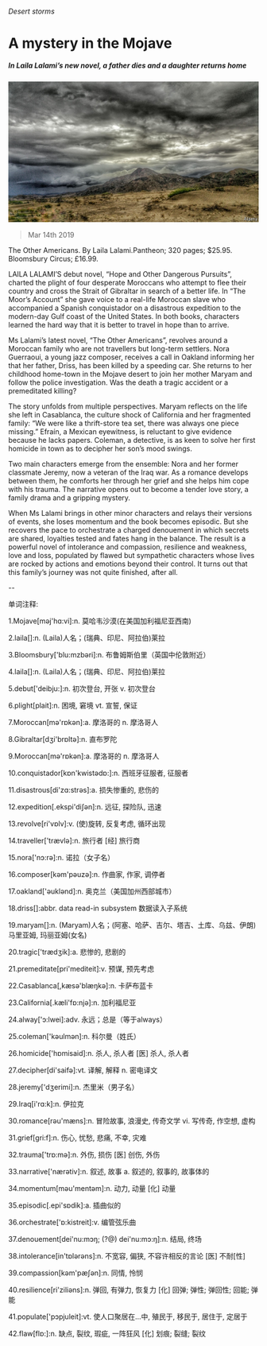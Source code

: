 ###### Desert storms

# A mystery in the Mojave 

##### In Laila Lalami’s new novel, a father dies and a daughter returns home 

![image](images/20190316_bkp502.jpg) 

> Mar 14th 2019 

The Other Americans. By Laila Lalami.Pantheon; 320 pages; $25.95. Bloomsbury Circus; £16.99. 

LAILA LALAMI’S debut novel, “Hope and Other Dangerous Pursuits”, charted the plight of four desperate Moroccans who attempt to flee their country and cross the Strait of Gibraltar in search of a better life. In “The Moor’s Account” she gave voice to a real-life Moroccan slave who accompanied a Spanish conquistador on a disastrous expedition to the modern-day Gulf coast of the United States. In both books, characters learned the hard way that it is better to travel in hope than to arrive. 

Ms Lalami’s latest novel, “The Other Americans”, revolves around a Moroccan family who are not travellers but long-term settlers. Nora Guerraoui, a young jazz composer, receives a call in Oakland informing her that her father, Driss, has been killed by a speeding car. She returns to her childhood home-town in the Mojave desert to join her mother Maryam and follow the police investigation. Was the death a tragic accident or a premeditated killing? 

The story unfolds from multiple perspectives. Maryam reflects on the life she left in Casablanca, the culture shock of California and her fragmented family: “We were like a thrift-store tea set, there was always one piece missing.” Efraín, a Mexican eyewitness, is reluctant to give evidence because he lacks papers. Coleman, a detective, is as keen to solve her first homicide in town as to decipher her son’s mood swings. 

Two main characters emerge from the ensemble: Nora and her former classmate Jeremy, now a veteran of the Iraq war. As a romance develops between them, he comforts her through her grief and she helps him cope with his trauma. The narrative opens out to become a tender love story, a family drama and a gripping mystery. 

When Ms Lalami brings in other minor characters and relays their versions of events, she loses momentum and the book becomes episodic. But she recovers the pace to orchestrate a charged denouement in which secrets are shared, loyalties tested and fates hang in the balance. The result is a powerful novel of intolerance and compassion, resilience and weakness, love and loss, populated by flawed but sympathetic characters whose lives are rocked by actions and emotions beyond their control. It turns out that this family’s journey was not quite finished, after all. 

-- 

 单词注释:

1.Mojave[mәj'hɑ:vi]:n. 莫哈韦沙漠(在美国加利福尼亚西南) 

2.laila[]:n. (Laila)人名；(瑞典、印尼、阿拉伯)莱拉 

3.Bloomsbury['blu:mzbəri]:n. 布鲁姆斯伯里（英国中伦敦附近） 

4.laila[]:n. (Laila)人名；(瑞典、印尼、阿拉伯)莱拉 

5.debut['deibju:]:n. 初次登台, 开张 v. 初次登台 

6.plight[plait]:n. 困境, 窘境 vt. 宣誓, 保证 

7.Moroccan[mә'rɒkәn]:a. 摩洛哥的 n. 摩洛哥人 

8.Gibraltar[dʒi'brɒltә]:n. 直布罗陀 

9.Moroccan[mә'rɒkәn]:a. 摩洛哥的 n. 摩洛哥人 

10.conquistador[kɒn'kwistәdɒ:]:n. 西班牙征服者, 征服者 

11.disastrous[di'zɑ:strәs]:a. 损失惨重的, 悲伤的 

12.expedition[.ekspi'diʃәn]:n. 远征, 探险队, 迅速 

13.revolve[ri'vɒlv]:v. (使)旋转, 反复考虑, 循环出现 

14.traveller['trævlә]:n. 旅行者 [经] 旅行商 

15.nora['nɔ:rә]:n. 诺拉（女子名） 

16.composer[kәm'pәuzә]:n. 作曲家, 作家, 调停者 

17.oakland['әuklәnd]:n. 奥克兰（美国加州西部城市） 

18.driss[]:abbr. data read-in subsystem 数据读入子系统 

19.maryam[]:n. (Maryam)人名；(阿塞、哈萨、吉尔、塔吉、土库、乌兹、伊朗)马里亚姆, 玛丽亚姆(女名) 

20.tragic['trædʒik]:a. 悲惨的, 悲剧的 

21.premeditate[pri'mediteit]:v. 预谋, 预先考虑 

22.Casablanca[,kæsә'blæŋkә]:n. 卡萨布蓝卡 

23.California[.kæli'fɒ:njә]:n. 加利福尼亚 

24.alway['ɔ:lwei]:adv. 永远；总是（等于always） 

25.coleman['kәulmәn]:n. 科尔曼（姓氏） 

26.homicide['hɒmisaid]:n. 杀人, 杀人者 [医] 杀人, 杀人者 

27.decipher[di'saifә]:vt. 译解, 解释 n. 密电译文 

28.jeremy['dʒerimi]:n. 杰里米（男子名） 

29.Iraq[i'rɑ:k]:n. 伊拉克 

30.romance[rәu'mæns]:n. 冒险故事, 浪漫史, 传奇文学 vi. 写传奇, 作空想, 虚构 

31.grief[gri:f]:n. 伤心, 忧愁, 悲痛, 不幸, 灾难 

32.trauma['trɒ:mә]:n. 外伤, 损伤 [医] 创伤, 外伤 

33.narrative['nærәtiv]:n. 叙述, 故事 a. 叙述的, 叙事的, 故事体的 

34.momentum[mәu'mentәm]:n. 动力, 动量 [化] 动量 

35.episodic[.epi'sɒdik]:a. 插曲似的 

36.orchestrate['ɒ:kistreit]:v. 编管弦乐曲 

37.denouement[dei'nu:mɔŋ; (?@) dei'nu:mɔ:ŋ]:n. 结局, 终场 

38.intolerance[in'tɒlәrәns]:n. 不宽容, 偏狭, 不容许相反的言论 [医] 不耐[性] 

39.compassion[kәm'pæʃәn]:n. 同情, 怜悯 

40.resilience[ri'ziliәns]:n. 弹回, 有弹力, 恢复力 [化] 回弹; 弹性; 弹回性; 回能; 弹能 

41.populate['pɔpjuleit]:vt. 使人口聚居在...中, 殖民于, 移民于, 居住于, 定居于 

42.flaw[flɒ:]:n. 缺点, 裂纹, 瑕疵, 一阵狂风 [化] 划痕; 裂缝; 裂纹 


